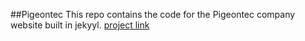 ##Pigeontec
This repo contains the code for the Pigeontec company website built in jekyyl.
[project link](http://pigeontec.com/)